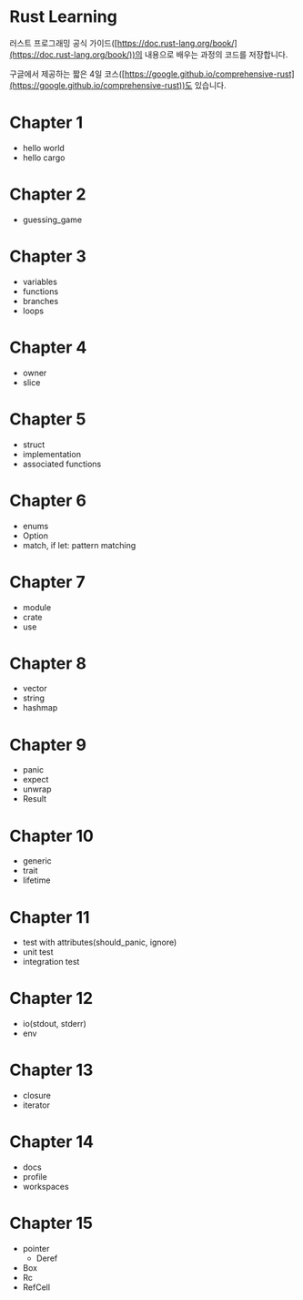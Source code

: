 # Rust Learning

러스트 프로그래밍 공식 가이드([https://doc.rust-lang.org/book/](https://doc.rust-lang.org/book/))의 내용으로 배우는 과정의 코드를 저장합니다.

구글에서 제공하는 짧은 4일 코스([https://google.github.io/comprehensive-rust](https://google.github.io/comprehensive-rust))도 있습니다.

# Chapter 1

- hello world
- hello cargo

# Chapter 2

- guessing_game

# Chapter 3

- variables
- functions
- branches
- loops

# Chapter 4

- owner
- slice

# Chapter 5

- struct
- implementation
- associated functions

# Chapter 6

- enums
- Option
- match, if let: pattern matching

# Chapter 7

- module
- crate
- use

# Chapter 8

- vector
- string
- hashmap

# Chapter 9

- panic
- expect
- unwrap
- Result

# Chapter 10

- generic
- trait
- lifetime

# Chapter 11

- test with attributes(should_panic, ignore)
- unit test
- integration test

# Chapter 12

- io(stdout, stderr)
- env

# Chapter 13

- closure
- iterator

# Chapter 14

- docs
- profile
- workspaces

# Chapter 15

- pointer
  - Deref
- Box<T>
- Rc<T>
- RefCell<T>
